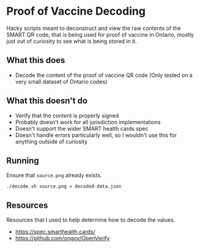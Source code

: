 # Proof of Vaccine Decoding

Hacky scripts meant to deconstruct and view the raw contents of the SMART QR code, that is being used for proof of
vaccine in Ontario, mostly just out of curiosity to see what is being stored in it.

## What this does

* Decode the content of the proof of vaccine QR code (Only tested on a very small dataset of Ontario codes)

## What this doesn't do

* Verify that the content is properly signed
* Probably doesn't work for all jurisdiction implementations
* Doesn't support the wider SMART health cards spec
* Doesn't handle errors particularly well, so I wouldn't use this for anything outside of curiosity

## Running

Ensure that `source.png` already exists.

```
./decode.sh source.png > decoded-data.json
```

## Resources

Resources that I used to help determine how to decode the values.

* https://spec.smarthealth.cards/
* https://github.com/ongov/OpenVerify
